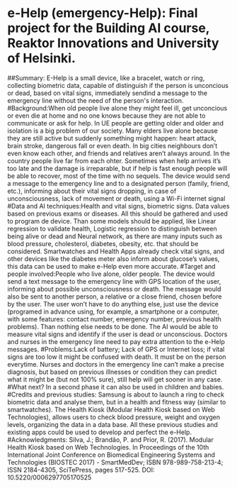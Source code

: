 # e-Help (emergency-Help): Final project for the Building AI course, Reaktor Innovations and University of Helsinki.
##Summary: E-Help is a small device, like a bracelet, watch or ring, collecting biometric data, capable of distinguish if the person is unconcious or dead, based on vital signs, immediately sendind a message to the emergency line without the need of the person's interaction.
#Background:When old people live alone they might feel ill, get unconcious or even die at home and no one knows because they are not able to communicate or ask for help. In UE people are getting older and older and isolation is a big problem of our society. Many elders live alone because they are still active but suddenly something might happen: heart attack, brain stroke, dangerous fall or even death. In big cities neighbours don’t even know each other, and friends and relatives aren’t always around. In the country people live far from each ohter. Sometimes when help arrives it’s too late and the damage is irreparable, but if help is fast enough people will be able to recover, most of the time with no sequels. The device would send a message to the emergency line and to a designated person (family, friend, etc.), informing about their vital signs dropping, in case of unconsciousness, lack of movement or death, using a Wi-Fi internet signal
#Data and AI techniques:Health and vital signs, biometric signs. Data values based on previous exams or diseases. All this should be gathered and used to program de device. Than some models should be applied, like Linear regression to validate health, Logistic regression to distinguish between being alive or dead and Neural network, as there are many inputs such as blood pressure, cholesterol, diabetes, obesity, etc. that should be considered. Smartwatches and Health Apps already check vital signs, and other devices like the diabetes meter also inform about glucose’s values, this data can be used to make e-Help even more accurate. 
#Target and people involved:People who live alone, older people. The device would send a text message to the emergency line with GPS location of the user, informing about possible unconsciousness or death. The message would also be sent to another person, a relative or a close friend, chosen before by the user. The user won’t have to do anything else, just use the device (programed in advance using, for example, a smartphone or a computer, with some features: contact number, emergency number, previous health problems). Than nothing else needs to be done. The AI would be able to measure vital signs and identify if the user is dead or unconscious. Doctors and nurses in the emergency line need to pay extra attention to the e-Help messages.
#Problems:Lack of battery; Lack of GPS or Internet loss; if vital signs are too low it might be confused with death. It must be on the person everytime. Nurses and doctors in the emergency line can’t make a precise diagnosis, but based on previous illnesses or condition they can predict what it might be (but not 100% sure), still help will get sooner in any case.
#What next? In a second phase it can also be used in children and babies.
#Credits and previous studies: Samsung is about to launch a ring to check biometric data and analyse them, but in a health and fitness way (similar to smartwatches). The Health Kiosk (Modular Health Kiosk based on Web Technologies), allows users to check blood pressure, weight and oxygen levels, organizing the data in a data base. All these previous studies and existing apps could be used to develop and perfect the e-Help. 
#Acknowledgments: Silva, J.; Brandão, P. and Prior, R. (2017). Modular Health Kiosk based on Web Technologies. In Proceedings of the 10th International Joint Conference on Biomedical Engineering Systems and Technologies (BIOSTEC 2017) - SmartMedDev; ISBN 978-989-758-213-4; ISSN 2184-4305, SciTePress, pages 517-525. DOI: 10.5220/0006297705170525
